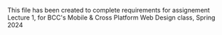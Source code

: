 This file has been created to complete requirements for assignement Lecture 1, for BCC's Mobile & Cross Platform Web Design class, Spring 2024

